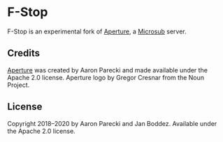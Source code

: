 # F-Stop
F-Stop is an experimental fork of [Aperture](https://aperture.p3k.io), a [Microsub](https://indieweb.org/Microsub) server.

## Credits
[Aperture](https://github.com/aaronpk/Aperture) was created by Aaron Parecki and made available under the Apache 2.0 license. Aperture logo by Gregor Cresnar from the Noun Project.

## License
Copyright 2018–2020 by Aaron Parecki and Jan Boddez. Available under the Apache 2.0 license.
